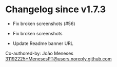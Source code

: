 # Changelog since v1.7.3
- Fix broken screenshots (#56)

* Fix broken screenshots

* Update Readme banner URL

Co-authored-by: João Meneses <31192225+MenesesPT@users.noreply.github.com> 
